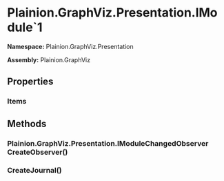 
# Plainion.GraphViz.Presentation.IModule`1

**Namespace:** Plainion.GraphViz.Presentation

**Assembly:** Plainion.GraphViz


## Properties

###  Items


## Methods

### Plainion.GraphViz.Presentation.IModuleChangedObserver CreateObserver()

###  CreateJournal()
